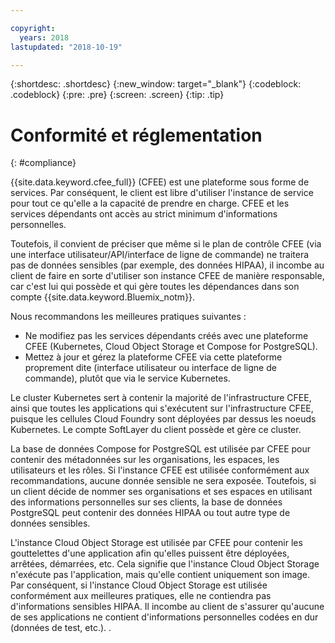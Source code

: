 ```yaml
---

copyright:
  years: 2018
lastupdated: "2018-10-19"

---
```


{:shortdesc: .shortdesc}
{:new_window: target="_blank"}
{:codeblock: .codeblock}
{:pre: .pre}
{:screen: .screen}
{:tip: .tip}


# Conformité et réglementation
{: #compliance}

{{site.data.keyword.cfee_full}} (CFEE) est une plateforme sous forme de services. Par conséquent, le client est libre d'utiliser l'instance de service pour tout ce qu'elle a la capacité de prendre en charge. CFEE et les services dépendants ont accès au strict minimum d'informations personnelles. 

Toutefois, il convient de préciser que même si le plan de contrôle CFEE (via une interface utilisateur/API/interface de ligne de commande) ne traitera pas de données sensibles (par exemple, des données HIPAA), il incombe au client de faire en sorte d'utiliser son instance CFEE de manière responsable, car c'est lui qui possède et qui gère toutes les dépendances dans son compte {{site.data.keyword.Bluemix_notm}}.  

Nous recommandons les meilleures pratiques suivantes :
*  Ne modifiez pas les services dépendants créés avec une plateforme CFEE (Kubernetes, Cloud Object Storage et Compose for PostgreSQL).
*  Mettez à jour et gérez la plateforme CFEE via cette plateforme proprement dite (interface utilisateur ou interface de ligne de commande), plutôt que via le service Kubernetes. 

Le cluster Kubernetes sert à contenir la majorité de l'infrastructure CFEE, ainsi que toutes les applications qui s'exécutent sur l'infrastructure CFEE, puisque les cellules Cloud Foundry sont déployées par dessus les noeuds Kubernetes. Le compte SoftLayer du client possède et gère ce cluster. 

La base de données Compose for PostgreSQL est utilisée par CFEE pour contenir des métadonnées sur les organisations, les espaces, les utilisateurs et les rôles. Si l'instance CFEE est utilisée conformément aux recommandations, aucune donnée sensible ne sera exposée. Toutefois, si un client décide de nommer ses organisations et ses espaces en utilisant des informations personnelles sur ses clients, la base de données PostgreSQL peut contenir des données HIPAA ou tout autre type de données sensibles. 

L'instance Cloud Object Storage est utilisée par CFEE pour contenir les gouttelettes d'une application afin qu'elles puissent être déployées, arrêtées, démarrées, etc. Cela signifie que l'instance Cloud Object Storage n'exécute pas l'application, mais qu'elle contient uniquement son image. Par conséquent, si l'instance Cloud Object Storage est utilisée conformément aux meilleures pratiques, elle ne contiendra pas d'informations sensibles HIPAA. Il incombe au client de s'assurer qu'aucune de ses applications ne contient d'informations personnelles codées en dur (données de test, etc.). .
